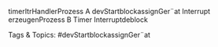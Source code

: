 timerItrHandlerProzess A
devStartblockassignGer¨at
Interrupt
erzeugenProzess B
Timer Interruptdeblock

   Tags & Topics:
   #devStartblockassignGer¨at